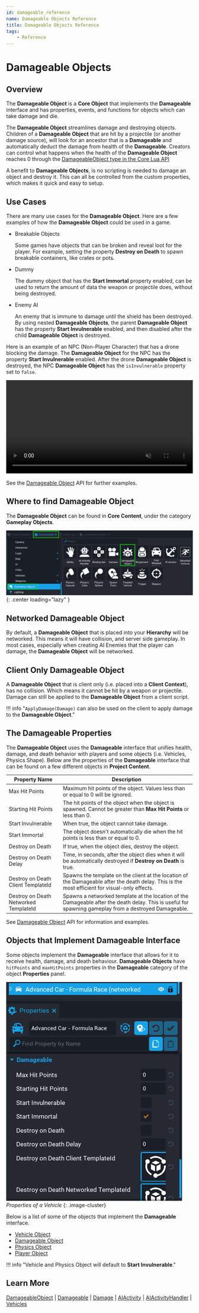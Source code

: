 ```yaml
---
id: damageable_reference
name: Damageable Objects Reference
title: Damageable Objects Reference
tags:
    - Reference
---
```


# Damageable Objects

## Overview

The **Damageable Object** is a **Core Object** that implements the **Damageable** interface and has properties, events, and functions for objects which can take damage and die.

The **Damageable Object** streamlines damage and destroying objects. Children of a **Damageable Object** that are hit by a projectile (or another damage source), will look for an ancestor that is a **Damageable** and automatically deduct the damage from health of the **Damageable**. Creators can control what happens when the health of the **Damageable Object** reaches 0 through the [DamageableObject type in the Core Lua API](../api/damageableobject.md)

A benefit to **Damageable Objects**, is no scripting is needed to damage an object and destroy it. This can all be controlled from the custom properties, which makes it quick and easy to setup.

## Use Cases

There are many use cases for the **Damageable Object**. Here are a few examples of how the **Damageable Object** could be used in a game.

- Breakable Objects

    Some games have objects that can be broken and reveal loot for the player. For example, setting the property **Destroy on Death** to spawn breakable containers, like crates or pots.

- Dummy

    The dummy object that has the **Start Immortal** property enabled, can be used to return the amount of data the weapon or projectile does, without being destroyed.

- Enemy AI

    An enemy that is immune to damage until the shield has been destroyed. By using nested **Damageable Objects**, the parent **Damageable Object** has the property **Start Invulnerable** enabled, and then disabled after the child **Damageable Object** is destroyed.

Here is an example of an NPC (Non-Player Character) that has a drone blocking the damage. The **Damageable Object** for the NPC has the property **Start Invulnerable** enabled. After the drone **Damageable Object** is destroyed, the NPC **Damageable Object** has the `isInvulnerable` property set to `false`.

<div class="mt-video" style="width:100%">
    <video autoplay muted playsinline controls loop class="center" style="width:100%">
        <source src="/img/DamageableObjects/demo.mp4" type="video/mp4" />
    </video>
</div>

See the [Damageable Object](../api/damageableobject.md) API for further examples.

## Where to find Damageable Object

The **Damageable Object** can be found in **Core Content**, under the category **Gameplay Objects**.

![!Project Content](../img/DamageableObjects/project_content.png){: .center loading="lazy" }

## Networked Damageable Object

By default, a **Damageable Object** that is placed into your **Hierarchy** will be networked. This means it will have collision, and server side gameplay. In most cases, especially when creating AI Enemies that the player can damage, the **Damageable Object** will be networked.

## Client Only Damageable Object

A **Damageable Object** that is client only (i.e. placed into a **Client Context**), has no collision. Which means it cannot be hit by a weapon or projectile. Damage can still be applied to the **Damageable Object** from a client script.

!!! info "`ApplyDamage(Damage)` can also be used on the client to apply damage to the **Damageable Object**."

## The Damageable Properties

The **Damageable Object** uses the **Damageable** interface that unifies health, damage, and death behavior with players and some objects (i.e. Vehicles, Physics Shape). Below are the properties of the **Damageable** interface that can be found on a few different objects in **Project Content**.

| Property Name | Description |
| ------------- | ----------- |
| Max Hit Points | Maximum hit points of the object. Values less than or equal to 0 will be ignored. |
| Starting Hit Points | The hit points of the object when the object is spawned. Cannot be greater than **Max Hit Points** or less than 0. |
| Start Invulnerable | When true, the object cannot take damage. |
| Start Immortal | The object doesn't automatically die when the hit points is less than or equal to 0. |
| Destroy on Death | If true, when the object dies, destroy the object. |
| Destroy on Death Delay | Time, in seconds, after the object dies when it will be automatically destroyed if **Destroy on Death** is true. |
| Destroy on Death Client TemplateId | Spawns the template on the client at the location of the Damageable after the death delay. This is the most efficient for visual-only effects. |
| Destroy on Death Networked TemplateId | Spawns a networked template at the location of the Damageable after the death delay. This is useful for spawning gameplay from a destroyed Damageable. |

See [Damageable Object](api/damageableobject/) API for information and examples.

## Objects that Implement Damageable Interface

Some objects implement the **Damageable** interface that allows for it to receive health, damage, and death behaviour. **Damageable Objects** have `hitPoints` and `maxHitPoints` properties in the **Damageable** category of the object **Properties** panel.

![!Properties](../img/DamageableObjects/properties.png)
*Properties of a Vehicle*
{: .image-cluster}

Below is a list of some of the objects that implement the **Damageable** interface.

- [Vehicle Object](../api/vehicle.md)
- [Damageable Object](../api/damageableobject.md)
- [Physics Object](../api/physicsobject.md)
- [Player Object](../api/player.md)

!!! info "Vehicle and Physics Object will default to **Start Invulnerable**."

## Learn More

[DamageableObject](../api/damageableobject.md) | [Damageable](../api/damageable.md) | [Damage](../api/damage.md) | [AIActivity](../api/aiactivity.md) | [AIActivityHandler](../api/aiactivityhandler.md) | [Vehicles](../references/vehicles.md)
